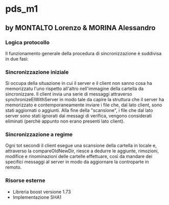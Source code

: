 # pds_m1

## by MONTALTO Lorenzo & MORINA Alessandro


### Logica protocollo

Il funzionamento generale della procedura di sincronizzazione è suddivisa in due fasi:

### Sincronizzazione iniziale 

Si occupa della situazione in cui il server e il client non sanno cosa ha memorizzatu l'uno rispetto all'altro
nell'immagine della cartella da sincronizzare. Il client invia una serie di messaggi attraverso synchronizeElWithServer
in modo tale da capire la struttura che il server ha memorizzato e contemporaneamente inviare i file che, dal lato client,
sono stati aggiornati o aggiunti. Alla fine della "scansione", i file che dal lato server sono stati ignorati dai messagi
di verifica, vengono considerati eliminati (perchè appunto non erano presenti lato client).

### Sincronizzazione a regime

Ogni tot secondi il client esegue una scansione della cartella in locale e, attraverso la compareOldNewDir, riesce a
dedurre le aggiunte, rimozioni, modifice e rinominazioni delle cartelle effettuare, così da mandare dei specifici
messaggi al server in modo da aggiornare la controparte in remoto.

### Risorse esterne

- Libreria boost versione 1.73
- Implementazione SHA1
